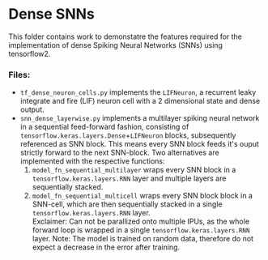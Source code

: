 # Dense SNNs

This folder contains work to demonstatre the features required for the implementation of dense Spiking Neural Networks (SNNs) using tensorflow2.

### Files:

* `tf_dense_neuron_cells.py` implements the `LIFNeuron`, a recurrent leaky integrate and fire (LIF) neuron cell with a 2 dimensional state and dense output. 
* `snn_dense_layerwise.py` implements a multilayer spiking neural network in a sequential feed-forward fashion, consisting of `tensorflow.keras.layers.Dense`+`LIFNeuron` blocks, subsequently referenced as SNN block.
    This means every SNN block feeds it's ouput strictly forward to the next SNN-block. Two alternatives are implemented with the respective functions:
    1. `model_fn_sequential_multilayer` wraps every SNN block in a `tensorflow.keras.layers.RNN` layer and multiple layers are sequentially stacked.  
    2. `model_fn_sequential_multicell` wraps every SNN block block in a SNN-cell, which are then sequentially stacked in a single `tensorflow.keras.layers.RNN` layer.  
        Exclaimer: Can not be parallized onto multiple IPUs, as the whole forward loop is wrapped in a single `tensorflow.keras.layers.RNN` layer.
    Note: The model is trained on random data, therefore do not expect a decrease in the error after training.
